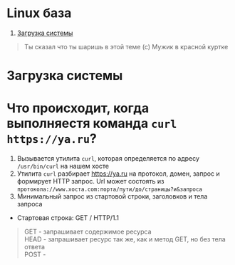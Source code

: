 # Linux база
1. [Загрузка системы](#Загрузка-системы)

> Ты сказал что ты шаришь в этой теме (с) Мужик в красной куртке
# Загрузка системы

# Что происходит, когда выполняестя команда `curl https://ya.ru`?  

1. Вызывается утилита `curl`, которая определяется по адресу `/usr/bin/curl` на нашем хосте  
2. Утилита `curl` разбирает https://ya.ru на протокол, домен, запрос и формирует HTTP запрос. Url может состоять из `протокола://www.хоста.com:порта/пути/до/страницы?и&запроса`   
3. Минимальный запрос из стартовой строки, заголовков и тела запроса  
  - Стартовая строка: GET / HTTP/1.1  
  > GET - запрашивает содержимое ресурса  
    HEAD - запрашивает ресурс так же, как и метод GET, но без тела ответа  
    POST - 